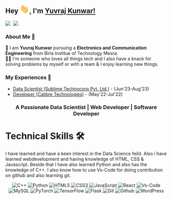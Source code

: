 ## Hey <img src="Hi.gif" width="29px">, I'm [Yuvraj Kunwar!](https://www.linkedin.com/in/yuvrajkunwar/) 
<!--
**yuvraj2304/yuvraj2304** is a ✨ _special_ ✨ repository because its `README.md` (this file) appears on your GitHub profile.

Here are some ideas to get you started:

- 🔭 I’m currently working on ...
- 🌱 I’m currently learning ...
- 👯 I’m looking to collaborate on ...
- 🤔 I’m looking for help with ...
- 💬 Ask me about ...
- 📫 How to reach me: ...
- 😄 Pronouns: ...
- ⚡ Fun fact: ...
-->


<a href="https://www.linkedin.com/in/yuvrajkunwar/">
  <img align="left" width="24px" src="https://cdn.simpleicons.org/linkedin"  />
</a>
<a href="mailto:yuvraj.bitd@gmail.com">
  <img align="left" width="26px" src="https://cdn.simpleicons.org/gmail" />
</a>



<br />

### About Me 🚀
🌱 I am <b>Yuvraj Kunwar</b> pursuing a <b>Electronics and Communication Engineering</b> from Birla Institue of Technology Mesra. </br>
👨‍💻  I'm someone who loves all things tech and I also have a knack for solving problems by myself or with a team & I enjoy learning new things. </br>

### My Experiences 🙌
- [Data Scientist (Sublime Technocorp Pvt. Ltd.)](https://www.sublimetechnocorp.com/) - (Jun'23-Aug'23)
- [Developer (Calibre Technologies)](https://calibretech.com/) - (May'22-Jul'22)





<h3 align="center">A Passionate Data Scientist | Web Developer | Software Developer </h3>


   <h1>Technical Skills 🛠</h1>
   
I have learned and have a keen interest in the Data Science feild. Also i have learned webdevelopment and having knowledge of HTML, CSS & Javascript. Beside that I have also learned Python and also has the knowledge of C++. I also know how to use Vs-Code for doing contribution on github and also learning git.

<p align="center"> 
<img alt="C++" src="https://img.shields.io/badge/c++-%2300599C.svg?&style=for-the-badge&logo=c%2B%2B&ogoColor=white" />
<img alt="Python" src="https://img.shields.io/badge/python-%2314354C.svg?style=for-the-badge&logo=python&logoColor=white"/>
<img alt="HTML5" src="https://img.shields.io/badge/html5-%23E34F26.svg?&style=for-the-badge&logo=html5&logoColor=white" />
<img alt="CSS3" src="https://img.shields.io/badge/css3-%231572B6.svg?&style=for-the-badge&logo=css3&logoColor=white" />
<img alt="JavaScript" src="https://img.shields.io/badge/javascript-%23323330.svg?&style=for-the-badge&logo=javascript&logoColor=%23F7DF1E" />
<img alt="React" src=https://img.shields.io/badge/React-20232A?style=for-the-badge&logo=react&logoColor=61DAFB />
<img alt="Vs-Code" src="https://img.shields.io/badge/Editor-VSCode-blue?style=for-the-badge&logo=visual-studio-code&logoColor=white" />
<img alt="MySQL" src="https://img.shields.io/badge/MySQL-005C84?style=for-the-badge&logo=mysql&logoColor=white" />
<img alt="PyTorch" src=  https://img.shields.io/badge/PyTorch-EE4C2C?style=for-the-badge&logo=pytorch&logoColor=white />
<img alt="TensorFlow" src= https://img.shields.io/badge/TensorFlow-FF6F00?style=for-the-badge&logo=tensorflow&logoColor=white />
<img alt="Flask" src= https://img.shields.io/badge/Flask-000000?style=for-the-badge&logo=flask&logoColor=white />
<img alt="Git" src="https://img.shields.io/badge/-Git-black?style=for-the-badge&logo=git" />
<img alt="Github" src="https://img.shields.io/badge/-GitHub-181717?style=for-the-badge&logo=github" /> 
<img alt="WordPress" src=  https://img.shields.io/badge/Wordpress-21759B?style=for-the-badge&logo=wordpress&logoColor=white />
</p>

  



</div>
